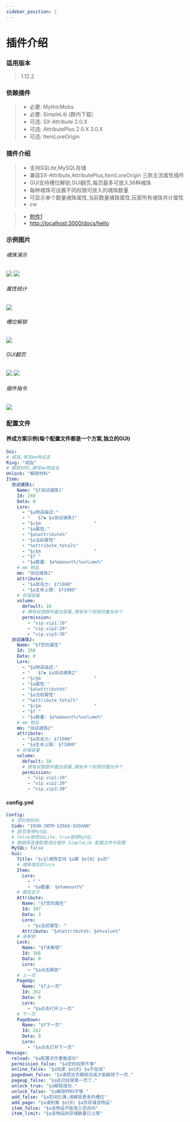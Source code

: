 ```yaml
---
sidebar_position: 1
---
```


# 插件介绍

### **适用版本**

> 1.12.2

### **依赖插件**

> - 必要: MythicMobs
> - 必要: SimpleLib (群内下载)
> - 可选: SX-Attribute 2.0.X
> - 可选: AttributePlus 2.0.X 3.0.X
> - 可选: ItemLoreOrigin

### **插件介绍**

> - 支持SQLite,MySQL存储
> - 兼容SX-Attribute,AttributePlus,ItemLoreOrigin 三款主流属性插件
> - GUI支持槽位解锁,GUI翻页,每页最多可放入36种魂珠
> - 每种魂珠可设置不同权限可放入的魂珠数量
> - 可显示单个数量魂珠属性,当前数量魂珠属性,玩家所有魂珠共计属性
> - cw

> - [附件1](files/HZRing-1.0.7-shaded.jar)
> - [http://localhost:3000/docs/hello](files/HZRing-1.0.7-shaded.jar)
### **示例图片**

###### 魂珠演示

![](img/魂珠演示1.png)
![](img/魂珠演示2.png)

###### 属性统计

![](img/属性统计.png)

###### 槽位解锁

![](img/槽位解锁.png)

###### GUI翻页

![](img/GUI翻页1.png)
![](img/GUI翻页2.png)

###### 插件指令

![](img/插件指令.png)

### **配置文件**

#### **养成方案示例(每个配置文件都是一个方案,独立的GUI)**

```yaml
Gui:
# 戒指,填写mm物品名
Ring: "戒指"
# 解锁材料,填写mm物品名
Unlock: "解锁材料"
Item:
  测试魂珠1:
    Name: "§f测试魂珠1"
    Id: 260
    Data: 0
    Lore:
      - "§a物品描述:"
      - "   §7▪ §a测试魂珠1"
      - "§c§m                    "
      - "§a属性:"
      - "§a%attribute%"
      - "§a当前属性"
      - "%attribute_total%"
      - "§c§m                    "
      - "§f "
      - "§a数量: §e%amount%/%volume%"
    # mm 物品
    mm: "测试魂珠1"
    attribute:
      - "§a攻击力: §f1000"
      - "§a生命上限: §f1000"
    # 存储容量
    volume:
      default: 10
      # 拥有权限额外叠加容量,拥有多个权限将叠加多个
      permission:
        - "vip.vip1:10"
        - "vip.vip2:20"
        - "vip.vip3:30"
  测试魂珠2:
    Name: "§f您的属性"
    Id: 260
    Data: 0
    Lore:
      - "§a物品描述:"
      - "   §7▪ §a测试魂珠2"
      - "§c§m                    "
      - "§a属性:"
      - "§a%attribute%"
      - "§a当前属性"
      - "%attribute_total%"
      - "§c§m                    "
      - "§f "
      - "§a数量: §e%amount%/%volume%"
    # mm 物品
    mm: "测试魂珠2"
    attribute:
      - "§a攻击力: §f1000"
      - "§a生命上限: §f1000"
    # 存储容量
    volume:
      default: 10
      # 拥有权限额外叠加容量,拥有多个权限将叠加多个
      permission:
        - "vip.vip1:10"
        - "vip.vip2:20"
        - "vip.vip3:30"
```

#### **config.yml**

```yaml
Config:
  # 您的授权码
  Code: "IKUN-JNTM-SZ666-SUSHAN"
  # 是否使用MySQL
  # false使用SQLite，true使用MySQL
  # 数据库连接配置请在插件 SimpleLib 配置文件中配置
  MySQL: false
  Gui:
    Title: "§c§l魂珠空间 §a第 §e{0} §a页"
    # 魂珠增加的lore
    Item:
      Lore:
        - " "
        - "§a数量: §e%amount%"
    # 属性显示
    Attribute:
      Name: "§f您的属性"
      Id: 397
      Data: 3
      Lore:
        - "§a当前属性: "
      Attribute: "§a%attribute%: §e%value%"
    # 未解锁
    Lock:
      Name: "§f未解锁"
      Id: 166
      Data: 0
      Lore:
        - "§a点击解锁"
    # 上一页
    PageUp:
      Name: "§f上一页"
      Id: 262
      Data: 0
      Lore:
        - "§a点击打开上一页"
    # 下一页
    PageDown:
      Name: "§f下一页"
      Id: 262
      Data: 0
      Lore:
        - "§a点击打开下一页"
Message:
  reload: "§a配置文件重载成功"
  permission_false: "§a您的权限不够"
  online_false: "§a玩家 §e{0} §a不在线"
  pagedown_false: "§a请把这页解锁完成才能解锁下一页."
  pageup_false: "§a这已经是第一页了."
  unlock_true: "§a解锁成功."
  unlock_false: "§a解锁材料不够."
  add_false: "§a空间已满,请解锁更多的槽位"
  add_page: "§a请到第 §e{0} §a页存储该物品"
  item_false: "§a该物品不能放入空间内"
  item_limit: "§a该物品的存储数量已上限"
```
